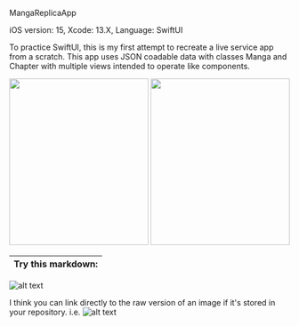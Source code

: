 MangaReplicaApp

iOS version: 15,
Xcode: 13.X,
Language: SwiftUI

To practice SwiftUI, this is my first attempt to recreate a live service app from a scratch. 
This app uses JSON coadable data with classes Manga and Chapter with multiple views intended to operate like components.

<p align="center">
  <img width="250" height="300" src="https://picsum.photos/460/300">
  <img width="250" height="300" src="https://picsum.photos/460/300">
<!--   <img width="460" height="300" src="https://github.com/[username]/[reponame]/blob/[branch]/image.jpg?raw=true"> -->
</p>

Try this markdown: |
:-:|
![alt text](http://url/to/img.png)

I think you can link directly to the raw version of an image if it's stored in your repository. i.e.
![alt text](https://github.com/[username]/[reponame]/blob/[branch]/image.jpg?raw=true)
